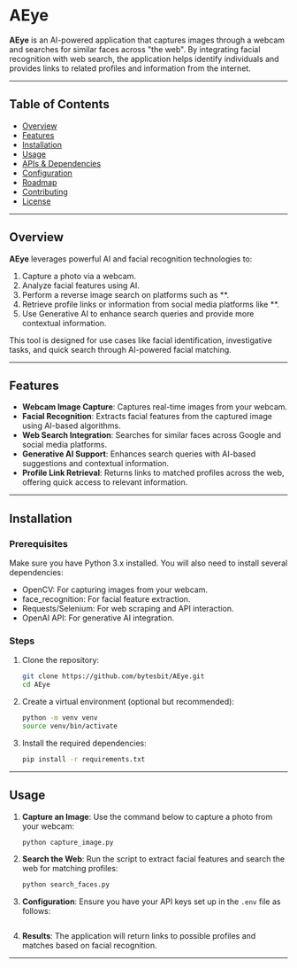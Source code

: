 # **AEye**

**AEye** is an AI-powered application that captures images through a webcam and searches for similar faces across "the web". By integrating facial recognition with web search, the application helps identify individuals and provides links to related profiles and information from the internet.

---

## **Table of Contents**

- [Overview](#overview)
- [Features](#features)
- [Installation](#installation)
- [Usage](#usage)
- [APIs & Dependencies](#apis--dependencies)
- [Configuration](#configuration)
- [Roadmap](#roadmap)
- [Contributing](#contributing)
- [License](#license)

---

## **Overview**

**AEye** leverages powerful AI and facial recognition technologies to:
1. Capture a photo via a webcam.
2. Analyze facial features using AI.
3. Perform a reverse image search on platforms such as **.
4. Retrieve profile links or information from social media platforms like **.
5. Use Generative AI to enhance search queries and provide more contextual information.

This tool is designed for use cases like facial identification, investigative tasks, and quick search through AI-powered facial matching.

---

## **Features**

- **Webcam Image Capture**: Captures real-time images from your webcam.
- **Facial Recognition**: Extracts facial features from the captured image using AI-based algorithms.
- **Web Search Integration**: Searches for similar faces across Google and social media platforms.
- **Generative AI Support**: Enhances search queries with AI-based suggestions and contextual information.
- **Profile Link Retrieval**: Returns links to matched profiles across the web, offering quick access to relevant information.

---

## **Installation**

### **Prerequisites**

Make sure you have Python 3.x installed. You will also need to install several dependencies:

- OpenCV: For capturing images from your webcam.
- face_recognition: For facial feature extraction.
- Requests/Selenium: For web scraping and API interaction.
- OpenAI API: For generative AI integration.

### **Steps**

1. Clone the repository:
   ```bash
   git clone https://github.com/bytesbit/AEye.git
   cd AEye
   ```

2. Create a virtual environment (optional but recommended):
   ```bash
   python -m venv venv
   source venv/bin/activate 
   ```

3. Install the required dependencies:
   ```bash
   pip install -r requirements.txt
   ```
---

## **Usage**

1. **Capture an Image**: Use the command below to capture a photo from your webcam:
   ```bash
   python capture_image.py
   ```

2. **Search the Web**: Run the script to extract facial features and search the web for matching profiles:
   ```bash
   python search_faces.py
   ```

3. **Configuration**: Ensure you have your API keys set up in the `.env` file as follows:
   ```
   ```

4. **Results**: The application will return links to possible profiles and matches based on facial recognition.

---
